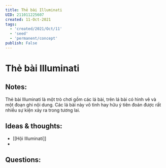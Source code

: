 ```yaml
---
title: Thẻ bài Illuminati
UID: 211011225607
created: 11-Oct-2021
tags:
  - 'created/2021/Oct/11'
  - 'seed'
  - 'permanent/concept'
publish: False
---
```

# Thẻ bài Illuminati

## Notes:
Thẻ bài Illuminati là một trò chơi gồm các lá bài, trên lá bài có hình vẽ và một đoạn ghi nội dung. Các lá bài này vô tình hay hữu ý tiên đoán được rất nhiều sự kiện xảy ra trong tương lai.

## Ideas & thoughts:
- [[Hội Illuminati]]
- 
## Questions:

